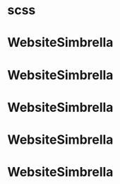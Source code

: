 # scss
# WebsiteSimbrella
# WebsiteSimbrella
# WebsiteSimbrella
# WebsiteSimbrella
# WebsiteSimbrella
